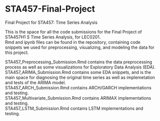 # STA457-Final-Project
Final Project for STA457: Time Series Analysis

This is the space for all the code submissions for the Final Project of STA457H1 S Time Series Analysis, for LEC0201.  
Rmd and ipynb files can be found in the repository, containing code snippets we used for preprocessing, visualizing, and modeling the data for this project.

STA457_Preprocessing_Submission.Rmd contains the data preprocessing process as well as some visualizations for Exploratory Data Analysis (EDA).  
STA457_ARIMA_Submission.Rmd contains some EDA snippets, and is the main space for diagnosing the original time series as well as implemetation and tests of the ARIMA model.  
STA457_ARCH_Submission.Rmd contains ARCH/GARCH implementations and testing.  
STA457_Multivariate_Submission.Rmd contains ARIMAX implementations and testing.  
STA457_LSTM_Submission.Rmd contains LSTM implementations and testing.
